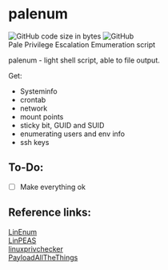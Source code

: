 # palenum
![GitHub code size in bytes](https://img.shields.io/github/languages/code-size/the29a/palenum)
![GitHub](https://img.shields.io/github/license/the29a/palenum)    
Pale Privilege Escalation Emumeration script    

palenum - light shell script, able to file output.

Get:
- Systeminfo
- crontab
- network 
- mount points
- sticky bit, GUID and SUID
- enumerating users and env info
- ssh keys

## To-Do:    
- [ ] Make everything ok 

## Reference links:    
[LinEnum](https://github.com/rebootuser/LinEnum)    
[LinPEAS](https://github.com/carlospolop/PEASS-ng/tree/master/linPEAS)    
[linuxprivchecker](https://github.com/sleventyeleven/linuxprivchecker/)        
[PayloadAllTheThings](https://github.com/swisskyrepo/PayloadsAllTheThings/blob/master/Methodology%20and%20Resources/Linux%20-%20Privilege%20Escalation.md)    
